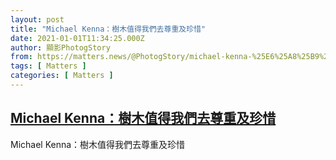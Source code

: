 ```yaml
---
layout: post
title: "Michael Kenna：樹木值得我們去尊重及珍惜"
date: 2021-01-01T11:34:25.000Z
author: 顯影PhotogStory
from: https://matters.news/@PhotogStory/michael-kenna-%25E6%25A8%25B9%25E6%259C%25A8%25E5%2580%25BC%25E5%25BE%2597%25E6%2588%2591%25E5%2580%2591%25E5%258E%25BB%25E5%25B0%258A%25E9%2587%258D%25E5%258F%258A%25E7%258F%258D%25E6%2583%259C-bafyreightezww4ft3no5a2nakqyb7ssey7donp6dqlt4ayemdvgiltaryi
tags: [ Matters ]
categories: [ Matters ]
---
```

<!--1609500865000-->
[Michael Kenna：樹木值得我們去尊重及珍惜](https://matters.news/@PhotogStory/michael-kenna-%25E6%25A8%25B9%25E6%259C%25A8%25E5%2580%25BC%25E5%25BE%2597%25E6%2588%2591%25E5%2580%2591%25E5%258E%25BB%25E5%25B0%258A%25E9%2587%258D%25E5%258F%258A%25E7%258F%258D%25E6%2583%259C-bafyreightezww4ft3no5a2nakqyb7ssey7donp6dqlt4ayemdvgiltaryi)
------

<div>
Michael Kenna：樹木值得我們去尊重及珍惜
</div>
